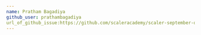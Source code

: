 ```yaml
---
name: Pratham Bagadiya
github_user: prathambagadiya
url_of_github_issue:https://github.com/scaleracademy/scaler-september-open-source-challenge/issues/261
---
```

